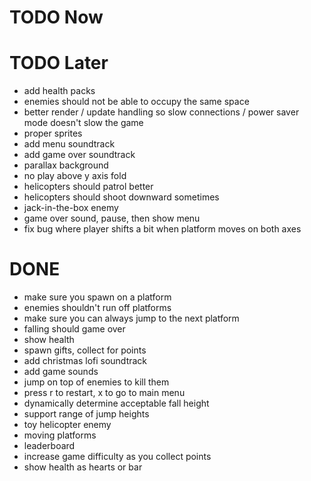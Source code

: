 # TODO Now

# TODO Later
- add health packs
- enemies should not be able to occupy the same space
- better render / update handling so slow connections / power saver mode doesn't slow the game
- proper sprites
- add menu soundtrack
- add game over soundtrack
- parallax background
- no play above y axis fold
- helicopters should patrol better
- helicopters should shoot downward sometimes
- jack-in-the-box enemy
- game over sound, pause, then show menu
- fix bug where player shifts a bit when platform moves on both axes

# DONE
- make sure you spawn on a platform
- enemies shouldn't run off platforms
- make sure you can always jump to the next platform
- falling should game over
- show health
- spawn gifts, collect for points
- add christmas lofi soundtrack
- add game sounds
- jump on top of enemies to kill them
- press r to restart, x to go to main menu
- dynamically determine acceptable fall height
- support range of jump heights
- toy helicopter enemy
- moving platforms
- leaderboard
- increase game difficulty as you collect points
- show health as hearts or bar
